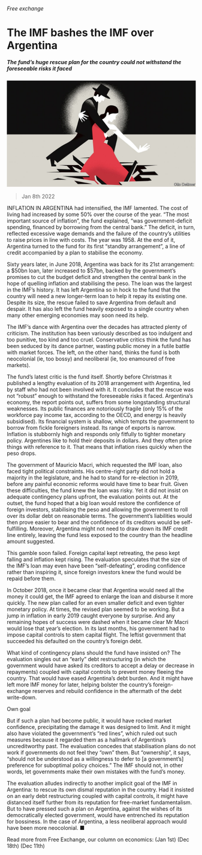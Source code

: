 ###### Free exchange

# The IMF bashes the IMF over Argentina 

##### The fund’s huge rescue plan for the country could not withstand the foreseeable risks it faced 

![image](images/20220108_FND000_0.jpg) 

> Jan 8th 2022 

INFLATION IN ARGENTINA had intensified, the IMF lamented. The cost of living had increased by some 50% over the course of the year. “The most important source of inflation”, the fund explained, “was government-deficit spending, financed by borrowing from the central bank.” The deficit, in turn, reflected excessive wage demands and the failure of the country’s utilities to raise prices in line with costs. The year was 1958. At the end of it, Argentina turned to the fund for its first “standby arrangement”, a line of credit accompanied by a plan to stabilise the economy.

Sixty years later, in June 2018, Argentina was back for its 21st arrangement: a $50bn loan, later increased to $57bn, backed by the government’s promises to cut the budget deficit and strengthen the central bank in the hope of quelling inflation and stabilising the peso. The loan was the largest in the IMF’s history. It has left Argentina so in hock to the fund that the country will need a new longer-term loan to help it repay its existing one. Despite its size, the rescue failed to save Argentina from default and despair. It has also left the fund heavily exposed to a single country when many other emerging economies may soon need its help.


The IMF’s dance with Argentina over the decades has attracted plenty of criticism. The institution has been variously described as too indulgent and too punitive, too kind and too cruel. Conservative critics think the fund has been seduced by its dance partner, wasting public money in a futile battle with market forces. The left, on the other hand, thinks the fund is both neocolonial (ie, too bossy) and neoliberal (ie, too enamoured of free markets).

The fund’s latest critic is the fund itself. Shortly before Christmas it published a lengthy evaluation of its 2018 arrangement with Argentina, led by staff who had not been involved with it. It concludes that the rescue was not “robust” enough to withstand the foreseeable risks it faced. Argentina’s economy, the report points out, suffers from some longstanding structural weaknesses. Its public finances are notoriously fragile (only 15% of the workforce pay income tax, according to the OECD, and energy is heavily subsidised). Its financial system is shallow, which tempts the government to borrow from fickle foreigners instead. Its range of exports is narrow. Inflation is stubbornly high and responds only fitfully to tighter monetary policy. Argentines like to hold their deposits in dollars. And they often price things with reference to it. That means that inflation rises quickly when the peso drops.

The government of Mauricio Macri, which requested the IMF loan, also faced tight political constraints. His centre-right party did not hold a majority in the legislature, and he had to stand for re-election in 2019, before any painful economic reforms would have time to bear fruit. Given these difficulties, the fund knew the loan was risky. Yet it did not insist on adequate contingency plans upfront, the evaluation points out. At the outset, the fund hoped that a big loan would restore the confidence of foreign investors, stabilising the peso and allowing the government to roll over its dollar debt on reasonable terms. The government’s liabilities would then prove easier to bear and the confidence of its creditors would be self-fulfilling. Moreover, Argentina might not need to draw down its IMF credit line entirely, leaving the fund less exposed to the country than the headline amount suggested.

This gamble soon failed. Foreign capital kept retreating, the peso kept falling and inflation kept rising. The evaluation speculates that the size of the IMF’s loan may even have been “self-defeating”, eroding confidence rather than inspiring it, since foreign investors knew the fund would be repaid before them.

In October 2018, once it became clear that Argentina would need all the money it could get, the IMF agreed to enlarge the loan and disburse it more quickly. The new plan called for an even smaller deficit and even tighter monetary policy. At times, the revised plan seemed to be working. But a jump in inflation in early 2019 caught everyone by surprise. And any remaining hopes of success were dashed when it became clear Mr Macri would lose that year’s election. In its last months, his government had to impose capital controls to stem capital flight. The leftist government that succeeded his defaulted on the country’s foreign debt.

What kind of contingency plans should the fund have insisted on? The evaluation singles out an “early” debt restructuring (in which the government would have asked its creditors to accept a delay or decrease in repayments) coupled with capital controls to prevent money fleeing the country. That would have eased Argentina’s debt burden. And it might have left more IMF money for later, helping bolster the country’s foreign-exchange reserves and rebuild confidence in the aftermath of the debt write-down.

Own goal

But if such a plan had become public, it would have rocked market confidence, precipitating the damage it was designed to limit. And it might also have violated the government’s “red lines”, which ruled out such measures because it regarded them as a hallmark of Argentina’s uncreditworthy past. The evaluation concedes that stabilisation plans do not work if governments do not feel they “own” them. But “ownership”, it says, “should not be understood as a willingness to defer to [a government’s] preference for suboptimal policy choices.” The IMF should not, in other words, let governments make their own mistakes with the fund’s money.

The evaluation alludes indirectly to another implicit goal of the IMF in Argentina: to rescue its own dismal reputation in the country. Had it insisted on an early debt restructuring coupled with capital controls, it might have distanced itself further from its reputation for free-market fundamentalism. But to have pressed such a plan on Argentina, against the wishes of its democratically elected government, would have entrenched its reputation for bossiness. In the case of Argentina, a less neoliberal approach would have been more neocolonial. ■

Read more from Free Exchange, our column on economics: (Jan 1st) (Dec 18th) (Dec 11th)


